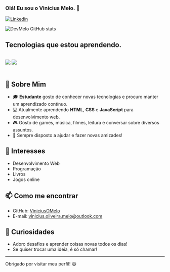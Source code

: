### Olá! Eu sou o Vinícius Melo. 🚀


[![Linkedin](https://img.shields.io/badge/LinkedIn-0077B5?style=for-the-badge&logo=linkedin&logoColor=white)](https://www.linkedin.com/in/vinicius-de-oliveira-melo-182a9021b/)

![DevMelo GitHub stats](https://github-readme-stats.vercel.app/api?username=ViniciusOMelo&show_icons=true&theme=dracula)

## Tecnologias que estou aprendendo.

<div styLe='display: inline_block'><br/>
<img align='center alt='Python' src='https://img.shields.io/badge/Python-3776AB?style=for-the-badge&logo=python&logoColor=white'>
<i class="fa-brands fa-html5"></i>
<img align='center alt= 'HTML' src="http://www.w3.org/2000/svg" viewBox="0 0 384 512">
</div><br/>

## 🙋 Sobre Mim

- 🎓 **Estudante** gosto de conhecer novas tecnologias e procuro manter um aprendizado contínuo.
- 💻 Atualmente aprendendo **HTML**, **CSS** e **JavaScript** para desenvolvimento web.
- 🎮 Gosto de games, música, filmes, leitura e conversar sobre diversos assuntos.
- 🤝 Sempre disposto a ajudar e fazer novas amizades!

## 🚀 Interesses

- Desenvolvimento Web
- Programação
- Livros
- Jogos online

## 📫 Como me encontrar

- GitHub: [ViniciusOMelo](https://github.com/ViniciusOMelo)
- E-mail: vinicius.oliveira.melo@outlook.com

## 📝 Curiosidades

- Adoro desafios e aprender coisas novas todos os dias!
- Se quiser trocar uma ideia, é só chamar!

---

Obrigado por visitar meu perfil! 😄
